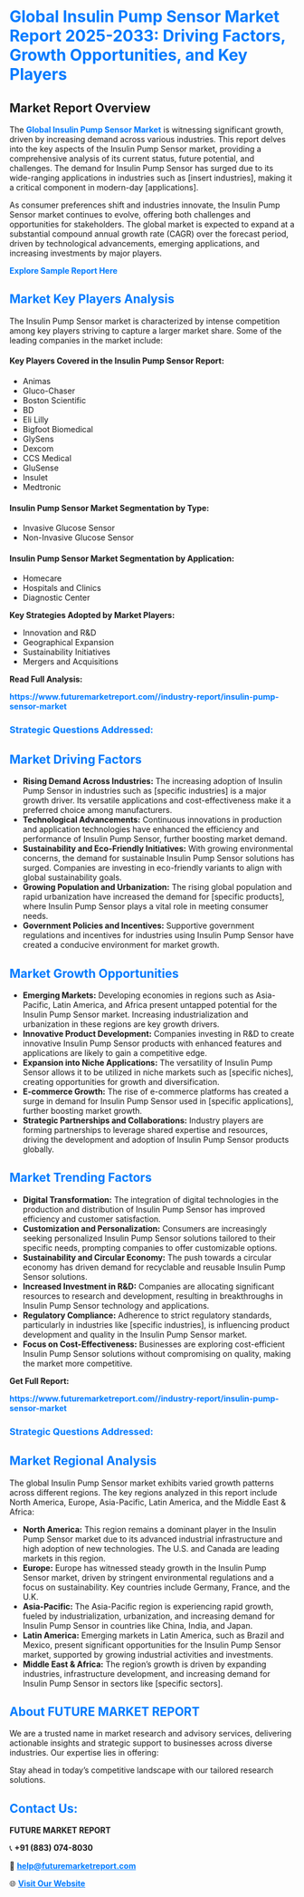 <h1 style="color: #007BFF;">Global Insulin Pump Sensor Market Report 2025-2033: Driving Factors, Growth Opportunities, and Key Players</h1>

<section id="overview">
<h2>Market Report Overview</h2>
<p>The <a href="https://www.futuremarketreport.com//industry-report/insulin-pump-sensor-market" style="color: #007BFF; text-decoration: none;"><strong>Global Insulin Pump Sensor Market</strong></a> is witnessing significant growth, driven by increasing demand across various industries. This report delves into the key aspects of the Insulin Pump Sensor market, providing a comprehensive analysis of its current status, future potential, and challenges. The demand for Insulin Pump Sensor has surged due to its wide-ranging applications in industries such as [insert industries], making it a critical component in modern-day [applications].</p>
<p>As consumer preferences shift and industries innovate, the Insulin Pump Sensor market continues to evolve, offering both challenges and opportunities for stakeholders. The global market is expected to expand at a substantial compound annual growth rate (CAGR) over the forecast period, driven by technological advancements, emerging applications, and increasing investments by major players.</p>
</section>

<section id="overview">
<p><a href="https://www.futuremarketreport.com//request-sample/reportId=82730" style="color: #007BFF; text-decoration: none;"><strong>Explore Sample Report Here</strong></a></p>
</section>

<section id="key-players">
<h2 style="color: #007BFF;">Market Key Players Analysis</h2>
<p>The Insulin Pump Sensor market is characterized by intense competition among key players striving to capture a larger market share. Some of the leading companies in the market include:</p>
<h4>Key Players Covered in the Insulin Pump Sensor Report:</h4>
<ul><li>Animas</li><li>Gluco-Chaser</li><li>Boston Scientific</li><li>BD</li><li>Eli Lilly</li><li>Bigfoot Biomedical</li><li>GlySens</li><li>Dexcom</li><li>CCS Medical</li><li>GluSense</li><li>Insulet</li><li>Medtronic</li></ul>
<h4>Insulin Pump Sensor Market Segmentation by Type:</h4>
<ul><li>Invasive Glucose Sensor</li><li>Non-Invasive Glucose Sensor</li></ul>

<h4>Insulin Pump Sensor Market Segmentation by Application:</h4>
<ul><li>Homecare</li><li>Hospitals and Clinics</li><li>Diagnostic Center</li></ul>
<p><strong>Key Strategies Adopted by Market Players:</strong></p>
<ul>
<li>Innovation and R&D</li>
<li>Geographical Expansion</li>
<li>Sustainability Initiatives</li>
<li>Mergers and Acquisitions</li>
</ul>
</section>

<section>
<p><strong>Read Full Analysis: </strong></p><a href="https://www.futuremarketreport.com//industry-report/insulin-pump-sensor-market" style="color: #007BFF; text-decoration: none;"><strong>https://www.futuremarketreport.com//industry-report/insulin-pump-sensor-market</strong></a>
<h3 style="color: #007BFF;">Strategic Questions Addressed:</h3>
</section>

<section id="driving-factors">
<h2 style="color: #007BFF;">Market Driving Factors</h2>
<ul>
<li><strong>Rising Demand Across Industries:</strong> The increasing adoption of Insulin Pump Sensor in industries such as [specific industries] is a major growth driver. Its versatile applications and cost-effectiveness make it a preferred choice among manufacturers.</li>
<li><strong>Technological Advancements:</strong> Continuous innovations in production and application technologies have enhanced the efficiency and performance of Insulin Pump Sensor, further boosting market demand.</li>
<li><strong>Sustainability and Eco-Friendly Initiatives:</strong> With growing environmental concerns, the demand for sustainable Insulin Pump Sensor solutions has surged. Companies are investing in eco-friendly variants to align with global sustainability goals.</li>
<li><strong>Growing Population and Urbanization:</strong> The rising global population and rapid urbanization have increased the demand for [specific products], where Insulin Pump Sensor plays a vital role in meeting consumer needs.</li>
<li><strong>Government Policies and Incentives:</strong> Supportive government regulations and incentives for industries using Insulin Pump Sensor have created a conducive environment for market growth.</li>
</ul>
</section>

<section id="growth-opportunities">
<h2 style="color: #007BFF;">Market Growth Opportunities</h2>
<ul>
<li><strong>Emerging Markets:</strong> Developing economies in regions such as Asia-Pacific, Latin America, and Africa present untapped potential for the Insulin Pump Sensor market. Increasing industrialization and urbanization in these regions are key growth drivers.</li>
<li><strong>Innovative Product Development:</strong> Companies investing in R&D to create innovative Insulin Pump Sensor products with enhanced features and applications are likely to gain a competitive edge.</li>
<li><strong>Expansion into Niche Applications:</strong> The versatility of Insulin Pump Sensor allows it to be utilized in niche markets such as [specific niches], creating opportunities for growth and diversification.</li>
<li><strong>E-commerce Growth:</strong> The rise of e-commerce platforms has created a surge in demand for Insulin Pump Sensor used in [specific applications], further boosting market growth.</li>
<li><strong>Strategic Partnerships and Collaborations:</strong> Industry players are forming partnerships to leverage shared expertise and resources, driving the development and adoption of Insulin Pump Sensor products globally.</li>
</ul>
</section>

<section id="trending-factors">
<h2 style="color: #007BFF;">Market Trending Factors</h2>
<ul>
<li><strong>Digital Transformation:</strong> The integration of digital technologies in the production and distribution of Insulin Pump Sensor has improved efficiency and customer satisfaction.</li>
<li><strong>Customization and Personalization:</strong> Consumers are increasingly seeking personalized Insulin Pump Sensor solutions tailored to their specific needs, prompting companies to offer customizable options.</li>
<li><strong>Sustainability and Circular Economy:</strong> The push towards a circular economy has driven demand for recyclable and reusable Insulin Pump Sensor solutions.</li>
<li><strong>Increased Investment in R&D:</strong> Companies are allocating significant resources to research and development, resulting in breakthroughs in Insulin Pump Sensor technology and applications.</li>
<li><strong>Regulatory Compliance:</strong> Adherence to strict regulatory standards, particularly in industries like [specific industries], is influencing product development and quality in the Insulin Pump Sensor market.</li>
<li><strong>Focus on Cost-Effectiveness:</strong> Businesses are exploring cost-efficient Insulin Pump Sensor solutions without compromising on quality, making the market more competitive.</li>
</ul>
</section>

<section>
<p><strong>Get Full Report: </strong></p><a href="https://www.futuremarketreport.com//industry-report/insulin-pump-sensor-market" style="color: #007BFF; text-decoration: none;"><strong>https://www.futuremarketreport.com//industry-report/insulin-pump-sensor-market</strong></a>
<h3 style="color: #007BFF;">Strategic Questions Addressed:</h3>
</section>


<section id="regional-analysis">
<h2 style="color: #007BFF;">Market Regional Analysis</h2>
<p>The global Insulin Pump Sensor market exhibits varied growth patterns across different regions. The key regions analyzed in this report include North America, Europe, Asia-Pacific, Latin America, and the Middle East & Africa:</p>
<ul>
<li><strong>North America:</strong> This region remains a dominant player in the Insulin Pump Sensor market due to its advanced industrial infrastructure and high adoption of new technologies. The U.S. and Canada are leading markets in this region.</li>
<li><strong>Europe:</strong> Europe has witnessed steady growth in the Insulin Pump Sensor market, driven by stringent environmental regulations and a focus on sustainability. Key countries include Germany, France, and the U.K.</li>
<li><strong>Asia-Pacific:</strong> The Asia-Pacific region is experiencing rapid growth, fueled by industrialization, urbanization, and increasing demand for Insulin Pump Sensor in countries like China, India, and Japan.</li>
<li><strong>Latin America:</strong> Emerging markets in Latin America, such as Brazil and Mexico, present significant opportunities for the Insulin Pump Sensor market, supported by growing industrial activities and investments.</li>
<li><strong>Middle East & Africa:</strong> The region’s growth is driven by expanding industries, infrastructure development, and increasing demand for Insulin Pump Sensor in sectors like [specific sectors].</li>
</ul>
</section>

<footer>
<h2 style="color: #007BFF;">About FUTURE MARKET REPORT</h2>
<p>We are a trusted name in market research and advisory services, delivering actionable insights and strategic support to businesses across diverse industries. Our expertise lies in offering:</p>

<p>Stay ahead in today’s competitive landscape with our tailored research solutions.</p>

<h2 style="color: #007BFF;">Contact Us:</h2>
<p><strong>FUTURE MARKET REPORT</strong></p>
<p>📞 <strong>+91 (883) 074-8030</strong></p>
<p>📧 <strong><a href="mailto:help@futuremarketreport.com" style="color: #007BFF;">help@futuremarketreport.com</a></strong></p>
<p>🌐 <strong><a href="https://www.futuremarketreport.com/" style="color: #007BFF;">Visit Our Website</a></strong></p>
</footer>